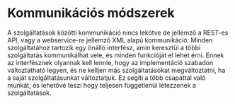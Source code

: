Kommunikációs módszerek
=======================

A szolgáltatások közötti kommunikáció nincs lekötve de jellemző a REST-es API, vagy a webservice-re jellemző XML alapú kommunikáció. Minden szolgáltatához tartozik egy önálló interfész, amin keresztül a többi szolgáltatás kommunikálhat vele, és minden funkcióját el lehet érni. Ennek az interfésznek olyannak kell lennie, hogy az implementáció szabadon változtatható legyen, és ne kelljen más szolgáltatásokat megváltoztatni, ha a saját szolgáltatásunkat változtatjuk. Ez segíti a több csapattal való munkát, és lehetővé teszi hogy teljesen függetlenül létezzenek a szolgáltatások.
